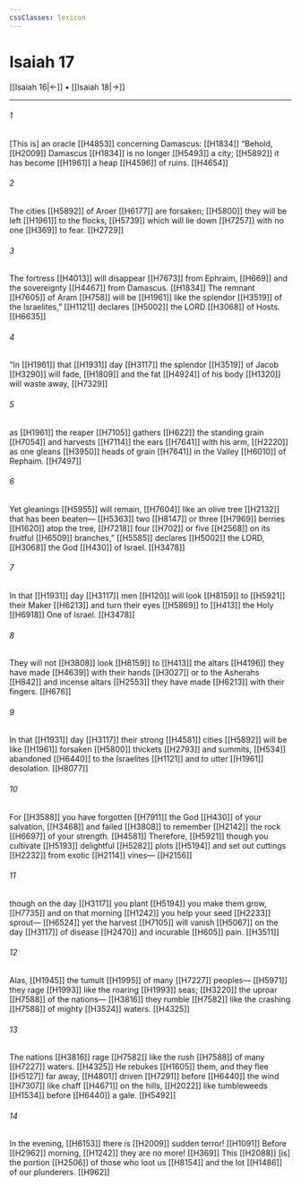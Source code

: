 ```yaml
---
cssClasses: lexicon
---
```


# Isaiah 17

[[Isaiah 16|←]] • [[Isaiah 18|→]]

---

###### 1
[This is] an oracle [[H4853]] concerning Damascus: [[H1834]] “Behold, [[H2009]] Damascus [[H1834]] is no longer [[H5493]] a city; [[H5892]] it has become [[H1961]] a heap [[H4596]] of ruins. [[H4654]]

###### 2
The cities [[H5892]] of Aroer [[H6177]] are forsaken; [[H5800]] they will be left [[H1961]] to the flocks, [[H5739]] which will lie down [[H7257]] with no one [[H369]] to fear. [[H2729]]

###### 3
The fortress [[H4013]] will disappear [[H7673]] from Ephraim, [[H669]] and the sovereignty [[H4467]] from Damascus. [[H1834]] The remnant [[H7605]] of Aram [[H758]] will be [[H1961]] like the splendor [[H3519]] of the Israelites,” [[H1121]] declares [[H5002]] the LORD [[H3068]] of Hosts. [[H6635]]

###### 4
“In [[H1961]] that [[H1931]] day [[H3117]] the splendor [[H3519]] of Jacob [[H3290]] will fade, [[H1809]] and the fat [[H4924]] of his body [[H1320]] will waste away, [[H7329]]

###### 5
as [[H1961]] the reaper [[H7105]] gathers [[H622]] the standing grain [[H7054]] and harvests [[H7114]] the ears [[H7641]] with his arm, [[H2220]] as one gleans [[H3950]] heads of grain [[H7641]] in the Valley [[H6010]] of Rephaim. [[H7497]]

###### 6
Yet gleanings [[H5955]] will remain, [[H7604]] like an olive tree [[H2132]] that has been beaten— [[H5363]] two [[H8147]] or three [[H7969]] berries [[H1620]] atop the tree, [[H7218]] four [[H702]] or five [[H2568]] on its fruitful [[H6509]] branches,” [[H5585]] declares [[H5002]] the LORD, [[H3068]] the God [[H430]] of Israel. [[H3478]]

###### 7
In that [[H1931]] day [[H3117]] men [[H120]] will look [[H8159]] to [[H5921]] their Maker [[H6213]] and turn their eyes [[H5869]] to [[H413]] the Holy [[H6918]] One of Israel. [[H3478]]

###### 8
They will not [[H3808]] look [[H8159]] to [[H413]] the altars [[H4196]] they have made [[H4639]] with their hands [[H3027]] or to the Asherahs [[H842]] and incense altars [[H2553]] they have made [[H6213]] with their fingers. [[H676]]

###### 9
In that [[H1931]] day [[H3117]] their strong [[H4581]] cities [[H5892]] will be like [[H1961]] forsaken [[H5800]] thickets [[H2793]] and summits, [[H534]] abandoned [[H6440]] to the Israelites [[H1121]] and to utter [[H1961]] desolation. [[H8077]]

###### 10
For [[H3588]] you have forgotten [[H7911]] the God [[H430]] of your salvation, [[H3468]] and failed [[H3808]] to remember [[H2142]] the rock [[H6697]] of your strength. [[H4581]] Therefore, [[H5921]] though you cultivate [[H5193]] delightful [[H5282]] plots [[H5194]] and set out cuttings [[H2232]] from exotic [[H2114]] vines— [[H2156]]

###### 11
though on the day [[H3117]] you plant [[H5194]] you make them grow, [[H7735]] and on that morning [[H1242]] you help your seed [[H2233]] sprout— [[H6524]] yet the harvest [[H7105]] will vanish [[H5067]] on the day [[H3117]] of disease [[H2470]] and incurable [[H605]] pain. [[H3511]]

###### 12
Alas, [[H1945]] the tumult [[H1995]] of many [[H7227]] peoples— [[H5971]] they rage [[H1993]] like the roaring [[H1993]] seas; [[H3220]] the uproar [[H7588]] of the nations— [[H3816]] they rumble [[H7582]] like the crashing [[H7588]] of mighty [[H3524]] waters. [[H4325]]

###### 13
The nations [[H3816]] rage [[H7582]] like the rush [[H7588]] of many [[H7227]] waters. [[H4325]] He rebukes [[H1605]] them,  and they flee [[H5127]] far away, [[H4801]] driven [[H7291]] before [[H6440]] the wind [[H7307]] like chaff [[H4671]] on the hills, [[H2022]] like tumbleweeds [[H1534]] before [[H6440]] a gale. [[H5492]]

###### 14
In the evening, [[H6153]] there is [[H2009]] sudden terror! [[H1091]] Before [[H2962]] morning, [[H1242]] they are no more! [[H369]] This [[H2088]] [is] the portion [[H2506]] of those who loot us [[H8154]] and the lot [[H1486]] of our plunderers. [[H962]]

